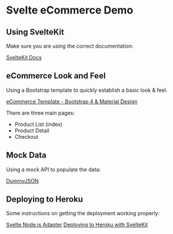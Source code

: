 # Svelte eCommerce Demo

## Using SvelteKit
Make sure you are using the correct documentation:

[SvelteKit Docs](https://kit.svelte.dev/docs)

## eCommerce Look and Feel
Using a Bootstrap template to quickly establish a basic look & feel.

[eCommerce Template - Bootstrap 4 & Material Design](https://mdbootstrap.com/freebies/jquery/e-commerce/)

There are three main pages: 

- Product List (index)
- Product Detail
- Checkout

## Mock Data
Using a mock API to populate the data:

[DummyJSON](https://dummyjson.com/)

## Deploying to Heroku
Some instructions on getting the deployment working properly:

[Svelte Node.js Adapter](https://kit.svelte.dev/docs/adapters#supported-environments-node-js)
[Deploying to Heroku with SvelteKit](https://dev.to/nostro/deploying-to-heroku-with-sveltekit-3350)
